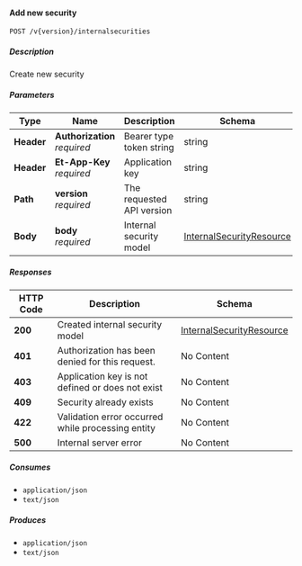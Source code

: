 
<a name="internalsecurities_addsecurity"></a>
#### Add new security
```
POST /v{version}/internalsecurities
```


##### Description
Create new security


##### Parameters

|Type|Name|Description|Schema|Default|
|---|---|---|---|---|
|**Header**|**Authorization**  <br>*required*|Bearer type token string|string||
|**Header**|**Et-App-Key**  <br>*required*|Application key|string||
|**Path**|**version**  <br>*required*|The requested API version|string|`"1.0"`|
|**Body**|**body**  <br>*required*|Internal security model|[InternalSecurityResource](#internalsecurityresource)||


##### Responses

|HTTP Code|Description|Schema|
|---|---|---|
|**200**|Created internal security model|[InternalSecurityResource](#internalsecurityresource)|
|**401**|Authorization has been denied for this request.|No Content|
|**403**|Application key is not defined or does not exist|No Content|
|**409**|Security already exists|No Content|
|**422**|Validation error occurred while processing entity|No Content|
|**500**|Internal server error|No Content|


##### Consumes

* `application/json`
* `text/json`


##### Produces

* `application/json`
* `text/json`



